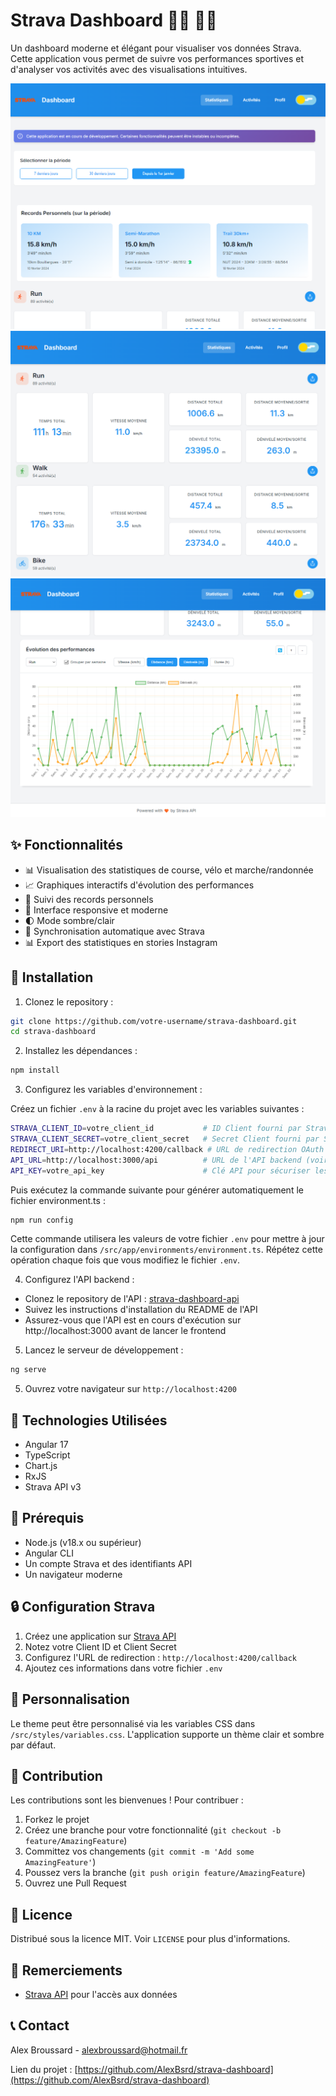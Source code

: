 # Strava Dashboard 🏃‍♂️ 🚴‍♂️

Un dashboard moderne et élégant pour visualiser vos données Strava. Cette application vous permet de suivre vos performances sportives et d'analyser vos activités avec des visualisations intuitives.

![img.png](docs/dashboard.png)
![img_1.png](docs/dashboard_1.png)
![img_2.png](docs/dashboard_2.png)

## ✨ Fonctionnalités

- 📊 Visualisation des statistiques de course, vélo et marche/randonnée
- 📈 Graphiques interactifs d'évolution des performances
- 🎯 Suivi des records personnels
- 📱 Interface responsive et moderne
- 🌓 Mode sombre/clair
- 🔄 Synchronisation automatique avec Strava
- 📊 Export des statistiques en stories Instagram

## 🚀 Installation

1. Clonez le repository :

```bash
git clone https://github.com/votre-username/strava-dashboard.git
cd strava-dashboard
```

2. Installez les dépendances :

```bash
npm install
```

3. Configurez les variables d'environnement :

Créez un fichier `.env` à la racine du projet avec les variables suivantes :

```bash
STRAVA_CLIENT_ID=votre_client_id           # ID Client fourni par Strava
STRAVA_CLIENT_SECRET=votre_client_secret   # Secret Client fourni par Strava
REDIRECT_URI=http://localhost:4200/callback # URL de redirection OAuth
API_URL=http://localhost:3000/api          # URL de l'API backend (voir étape 4)
API_KEY=votre_api_key                      # Clé API pour sécuriser les requêtes
```

Puis exécutez la commande suivante pour générer automatiquement le fichier environment.ts :

```bash
npm run config
```

Cette commande utilisera les valeurs de votre fichier `.env` pour mettre à jour la configuration dans `/src/app/environments/environment.ts`. Répétez cette opération chaque fois que vous modifiez le fichier `.env`.

4. Configurez l'API backend :

- Clonez le repository de l'API : [strava-dashboard-api](https://github.com/AlexBsrd/strava-dashboard-api)
- Suivez les instructions d'installation du README de l'API
- Assurez-vous que l'API est en cours d'exécution sur http://localhost:3000 avant de lancer le frontend

5. Lancez le serveur de développement :

```bash
ng serve
```

5. Ouvrez votre navigateur sur `http://localhost:4200`

## 🔧 Technologies Utilisées

- Angular 17
- TypeScript
- Chart.js
- RxJS
- Strava API v3

## 📌 Prérequis

- Node.js (v18.x ou supérieur)
- Angular CLI
- Un compte Strava et des identifiants API
- Un navigateur moderne

## 🔒 Configuration Strava

1. Créez une application sur [Strava API](https://www.strava.com/settings/api)
2. Notez votre Client ID et Client Secret
3. Configurez l'URL de redirection : `http://localhost:4200/callback`
4. Ajoutez ces informations dans votre fichier `.env`

## 🎨 Personnalisation

Le theme peut être personnalisé via les variables CSS dans `/src/styles/variables.css`. L'application supporte un thème clair et sombre par défaut.

## 📝 Contribution

Les contributions sont les bienvenues ! Pour contribuer :

1. Forkez le projet
2. Créez une branche pour votre fonctionnalité (`git checkout -b feature/AmazingFeature`)
3. Committez vos changements (`git commit -m 'Add some AmazingFeature'`)
4. Poussez vers la branche (`git push origin feature/AmazingFeature`)
5. Ouvrez une Pull Request

## 📄 Licence

Distribué sous la licence MIT. Voir `LICENSE` pour plus d'informations.

## 💖 Remerciements

- [Strava API](https://developers.strava.com/) pour l'accès aux données

## 📞 Contact

Alex Broussard - [alexbroussard@hotmail.fr](mailto:alexbroussard@hotmail.fr)

Lien du projet : [https://github.com/AlexBsrd/strava-dashboard](https://github.com/AlexBsrd/strava-dashboard)
